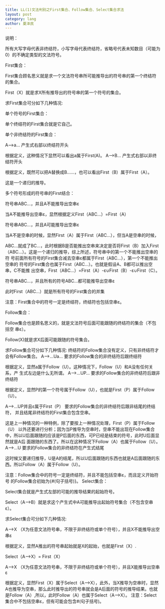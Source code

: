 ```yaml
---
title: LL(1)文法判别之First集合、Follow集合、Select集合求法
layout: post
category: lang
author: 夏泽民
---
```

<!-- more -->
说明：

所有大写字母代表非终结符，小写字母代表终结符，省略号代表未知数目（可能为0）的不确定类型的文法符号。

First集合：

First集合顾名思义就是求一个文法符号串所可能推导出的符号串的第一个终结符的集合。

First（X）就是求X所有推导出的符号串的第一个符号的集合。

求First集合可分如下几种情况:

单个符号的First集合：

单个终结符的First集合就是它自己。

单个非终结符的First集合：

A-->a… 产生式右部以终结符开头

根据定义，这种情况下显然可以看出a属于First(A)。
A-->B… 产生式右部以非终结符开头

根据定义，既然可以把A替换成B……，也可以看出First（B）属于First（A）。

这是一个递归的推导。

多个符号形成的符号串的First结合：

符号串ABC…，并且A不能推导出空串ε

当A不能推导出空串ε，显然根据定义First（ABC…）=First（A）

符号串ABC…，并且A可能推导出空串ε

当A不是空串的时候，显然First（A）属于First（ABC…），但当A是空串的时候，

ABC…就成了BC…，此时根据B是否能推出空串来决定是否将First（B）加入First（ABC…）。这是一个递归的推导，综上所述，符号串中的第一个不能推出空串的符 号前面所有符号的First集合减去空串ε都属于First（ABC…），第一个不能推出空串的 符号的First集合也属于First（ABC…）。也就是假设A、B都可以推出空串，C不能推 出空串，First（ABC…）=First（A）-ε∪First（B）-ε∪First（C）。

符号串ABC…，并且所有的符号ABC…都可能推导出空串ε

此时First（ABC…）就是所有符号的First集合的并集

注意：First集合中的符号一定是终结符，终结符也包括空串ε。

Follow集合：

Follow集合也是顾名思义的，就是文法符号后面可能跟随的终结符的集合（不包括空 串ε）。

Follow(X)就是求X后面可能跟随的符号集合。

求Follow集合可分如下几种情况:
终结符的Follow集合没有定义，只有非终结符才会有Follow集合。
A-->…Ua… 要求的Follow集合的非终结符后跟终结符

根据定义，显然a属于Follow（U）。这种情况下，Follow（U）和A没有任何关系，产 生式左边是什么无所谓。
A-->…UP… 要求的Follow集合的非终结符后跟非终结符

根据定义，显然P的第一个符号属于Follow（U），也就是First（P）属于Follow（U）。

A-->…UP并且ε属于First（P） 要求的Follow集合的非终结符后跟非结尾的终结符， 并且结尾非终结符的First集合包含空串。

这是上一种情况的一种特例，除了要按上一种情况处理，First（P）属于Follow（U） 以外还要进行分析；因为当P推导为空串时，空串不能出现在Follow集合中，所以U后面跟随的应该是P后面的东西，可P已经是结束的符号，此时U后面显然就是A后 面跟随的东西了。所以在这种情况下Follow（A）也属于Follow（U）。
A-->…U  要求的Follow集合的非终结符在产生式结尾

这时候又要递归推导，U是A的结尾，所以U后面跟随的东西也就是A后面跟随的东 西。所以Follow（A）属于Follow（U）。

注意：Follow集合中的符号一定是终结符，并且不能包括空串ε，而且定义开始符号 的Follow集合初始为{#(句子括号)}。
Select集合：

Select集合就是产生式左部的可能的推导结果的起始符号。

Select（A-->B）就是求这个产生式中A可能推导出起始符号集合（不包含空串ε）。

求Select集合可分如下几种情况:

A-->X （X为任意文法符号串，不限于非终结符或单个符号），并且X不能推导出空串ε

根据定义，显然A推出的符号串起始就是X的起始，也就是First（X）.

Select（A-->X）= First（X）

A-->X （X为任意文法符号串，不限于非终结符或单个符号），并且X能推导出空串ε

根据定义，显然First（X）属于Select（A-->X），此外，当X推导为空串时，显然A也推导为空串，那么此时推导出的符号串就会是A后面的符号的推导结果。也就是Follow（A）,所以，此时Follow（A）也属于Select（A-->X）。
注意：Select集合中不包括空串ε，但有可能会包含#(句子括号)。